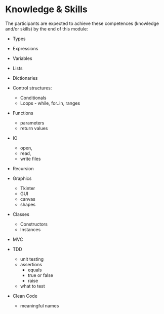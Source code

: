 # Knowledge & Skills
The participants are expected to achieve these competences (knowledge and/or skills) by the end of this module:

  - Types
  - Expressions
  - Variables
  - Lists
  - Dictionaries
  - Control structures:
    - Conditionals
    - Loops - while, for..in, ranges
  - Functions
    - parameters
    - return values

  - IO
    - open,
    - read,
    - write files
    
  - Recursion

  - Graphics
    - Tkinter
    - GUI
    - canvas
    - shapes

  - Classes
    - Constructors
    - Instances

  - MVC

  - TDD
    - unit testing
    - assertions
        - equals
        - true or false
        - raise
    - what to test

  - Clean Code
    - meaningful names
